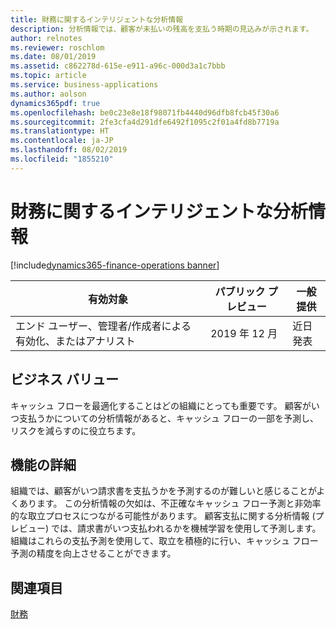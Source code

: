```yaml
---
title: 財務に関するインテリジェントな分析情報
description: 分析情報では、顧客が未払いの残高を支払う時期の見込みが示されます。
author: relnotes
ms.reviewer: roschlom
ms.date: 08/01/2019
ms.assetid: c862278d-615e-e911-a96c-000d3a1c7bbb
ms.topic: article
ms.service: business-applications
ms.author: aolson
dynamics365pdf: true
ms.openlocfilehash: be0c23e8e18f98071fb4440d96dfb8fcb45f30a6
ms.sourcegitcommit: 2fe3cfa4d291dfe6492f1095c2f01a4fd8b7719a
ms.translationtype: HT
ms.contentlocale: ja-JP
ms.lasthandoff: 08/02/2019
ms.locfileid: "1855210"
---
```

# <a name="intelligent-insights-in-financials"></a>財務に関するインテリジェントな分析情報
[!include[dynamics365-finance-operations banner](../includes/dynamics365-finance-operations.md)]

| 有効対象    |  パブリック プレビュー | 一般提供 | 
| ---------- | ---------- |---------- |
|エンド ユーザー、管理者/作成者による有効化、またはアナリスト|2019 年 12 月| 近日発表|


## <a name="business-value"></a>ビジネス バリュー
<!-- bv start -->
キャッシュ フローを最適化することはどの組織にとっても重要です。 顧客がいつ支払うかについての分析情報があると、キャッシュ フローの一部を予測し、リスクを減らすのに役立ちます。
<!-- bv end -->



## <a name="feature-details"></a>機能の詳細
<!--feature detail start -->
組織では、顧客がいつ請求書を支払うかを予測するのが難しいと感じることがよくあります。 この分析情報の欠如は、不正確なキャッシュ フロー予測と非効率的な取立プロセスにつながる可能性があります。 顧客支払に関する分析情報 (プレビュー) では、請求書がいつ支払われるかを機械学習を使用して予測します。 組織はこれらの支払予測を使用して、取立を積極的に行い、キャッシュ フロー予測の精度を向上させることができます。
<!--feature detail end -->












## <a name="see-also"></a>関連項目

[財務](https://community.dynamics.com/365/financeandoperations/b/financials)